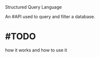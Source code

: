 Structured Query Language

An #API used to query and filter a database.

# #TODO 
how it works and how to use it